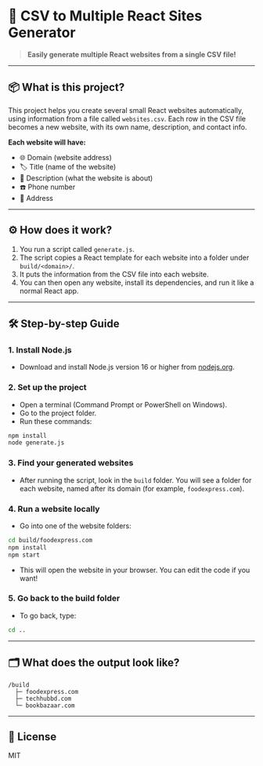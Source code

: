 # 🚀 CSV to Multiple React Sites Generator

> **Easily generate multiple React websites from a single CSV file!**

---

## 📦 What is this project?

This project helps you create several small React websites automatically, using information from a file called `websites.csv`. Each row in the CSV file becomes a new website, with its own name, description, and contact info.

**Each website will have:**
- 🌐 Domain (website address)
- 🏷️ Title (name of the website)
- 📝 Description (what the website is about)
- ☎️ Phone number
- 📍 Address

---

## ⚙️ How does it work?

1. You run a script called `generate.js`.
2. The script copies a React template for each website into a folder under `build/<domain>/`.
3. It puts the information from the CSV file into each website.
4. You can then open any website, install its dependencies, and run it like a normal React app.

---

## 🛠️ Step-by-step Guide

### 1. Install Node.js
- Download and install Node.js version 16 or higher from [nodejs.org](https://nodejs.org/).

### 2. Set up the project
- Open a terminal (Command Prompt or PowerShell on Windows).
- Go to the project folder.
- Run these commands:

```bash
npm install
node generate.js
```

### 3. Find your generated websites
- After running the script, look in the `build` folder. You will see a folder for each website, named after its domain (for example, `foodexpress.com`).

### 4. Run a website locally
- Go into one of the website folders:

```bash
cd build/foodexpress.com
npm install
npm start
```
- This will open the website in your browser. You can edit the code if you want!

### 5. Go back to the build folder
- To go back, type:
```bash
cd ..
```

---

## 🗂️ What does the output look like?

```
/build
  ├─ foodexpress.com
  ├─ techhubbd.com
  └─ bookbazaar.com
```

---

## 📄 License

MIT
